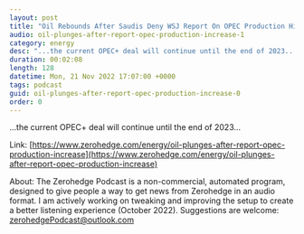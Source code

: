 ```yaml
---
layout: post
title: "Oil Rebounds After Saudis Deny WSJ Report On OPEC Production Hike"
audio: oil-plunges-after-report-opec-production-increase-1
category: energy
desc: "...the current OPEC+ deal will continue until the end of 2023..."
duration: 00:02:08
length: 128
datetime: Mon, 21 Nov 2022 17:07:00 +0000
tags: podcast
guid: oil-plunges-after-report-opec-production-increase-0
order: 0
---
```

...the current OPEC+ deal will continue until the end of 2023...

Link: [https://www.zerohedge.com/energy/oil-plunges-after-report-opec-production-increase](https://www.zerohedge.com/energy/oil-plunges-after-report-opec-production-increase)

About: The Zerohedge Podcast is a non-commercial, automated program, designed to give people a way to get news from Zerohedge in an audio format.  I am actively working on tweaking and improving the setup to create a better listening experience (October 2022).  Suggestions are welcome: [zerohedgePodcast@outlook.com](mailto:zerohedgePodcast@outlook.com)